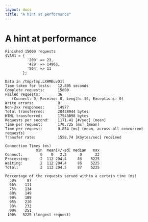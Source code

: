 ```yaml
---
layout: docs
title: "A hint at performance"
---
```


# A hint at performance

    Finished 15000 requests
    $VAR1 = {
              '200' => 23,
              '429' => 14966,
              '504' => 11
            };

    Data in /tmp/tmp.LXHMEuvD1l
    Time taken for tests:   12.805 seconds
    Complete requests:      15000
    Failed requests:        36
       (Connect: 0, Receive: 0, Length: 36, Exceptions: 0)
    Write errors:           0
    Non-2xx responses:      14977
    Total transferred:      20438944 bytes
    HTML transferred:       17543098 bytes
    Requests per second:    1171.41 [#/sec] (mean)
    Time per request:       170.735 [ms] (mean)
    Time per request:       0.854 [ms] (mean, across all concurrent requests)
    Transfer rate:          1558.74 [Kbytes/sec] received

    Connection Times (ms)
                  min  mean[+/-sd] median   max
    Connect:        0    0   2.2      0      22
    Processing:     2  112 204.4     86    5225
    Waiting:        2  112 204.4     86    5225
    Total:          2  112 204.5     87    5225

    Percentage of the requests served within a certain time (ms)
      50%     87
      66%    111
      75%    134
      80%    149
      90%    189
      95%    210
      98%    232
      99%    251
     100%   5225 (longest request)

